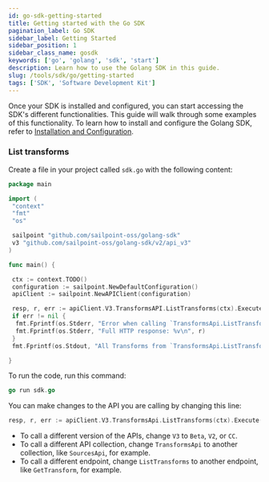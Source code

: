 ```yaml
---
id: go-sdk-getting-started
title: Getting started with the Go SDK
pagination_label: Go SDK
sidebar_label: Getting Started
sidebar_position: 1
sidebar_class_name: gosdk
keywords: ['go', 'golang', 'sdk', 'start']
description: Learn how to use the Golang SDK in this guide.
slug: /tools/sdk/go/getting-started
tags: ['SDK', 'Software Development Kit']
---
```


Once your SDK is installed and configured, you can start accessing the SDK's different functionalities. This guide will walk through some examples of this functionality. To learn how to install and configure the Golang SDK, refer to [Installation and Configuration](./index.mdx).

### List transforms

Create a file in your project called `sdk.go` with the following content:

```go
package main

import (
 "context"
 "fmt"
 "os"

 sailpoint "github.com/sailpoint-oss/golang-sdk"
 v3 "github.com/sailpoint-oss/golang-sdk/v2/api_v3"
)

func main() {

 ctx := context.TODO()
 configuration := sailpoint.NewDefaultConfiguration()
 apiClient := sailpoint.NewAPIClient(configuration)

 resp, r, err := apiClient.V3.TransformsAPI.ListTransforms(ctx).Execute()
 if err != nil {
  fmt.Fprintf(os.Stderr, "Error when calling `TransformsApi.ListTransforms``: %v\n", err)
  fmt.Fprintf(os.Stderr, "Full HTTP response: %v\n", r)
 }
 fmt.Fprintf(os.Stdout, "All Transforms from `TransformsApi.ListTransforms`: %v\n", resp)

}
```

To run the code, run this command:

```go
go run sdk.go
```

You can make changes to the API you are calling by changing this line:

```go
resp, r, err := apiClient.V3.TransformsApi.ListTransforms(ctx).Execute()
```

- To call a different version of the APIs, change `V3` to `Beta`, `V2`, or `CC`.
- To call a different API collection, change `TransformsApi` to another collection, like `SourcesApi`, for example.
- To call a different endpoint, change `ListTransforms` to another endpoint, like `GetTransform`, for example.
